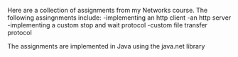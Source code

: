 Here are a collection of assignments from my Networks course. 
The following assingnments include:
    -implementing an http client
    -an http server
    -implementing a custom stop and wait protocol
    -custom file transfer protocol

The assignments are implemented in Java using the java.net library
